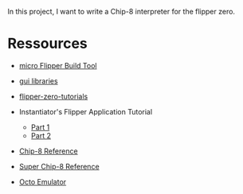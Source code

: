 In this project, I want to write a Chip-8 interpreter for the flipper zero.

# Ressources

- [micro Flipper Build Tool](https://github.com/flipperdevices/flipperzero-ufbt)
- [gui libraries](https://github.com/flipperdevices/flipperzero-firmware/tree/dev/applications/services/gui)
- [flipper-zero-tutorials](https://github.com/jamisonderek/flipper-zero-tutorials/wiki/)
- Instantiator's Flipper Application Tutorial
  - [Part 1](https://instantiator.dev/post/flipper-zero-app-tutorial-01/)
  - [Part 2](https://instantiator.dev/post/flipper-zero-app-tutorial-02/)

- [Chip-8 Reference](http://devernay.free.fr/hacks/chip8/C8TECH10.HTM#2.4)
- [Super Chip-8 Reference](http://johnearnest.github.io/Octo/docs/SuperChip.html)
- [Octo Emulator](https://github.com/JohnEarnest/Octo)
